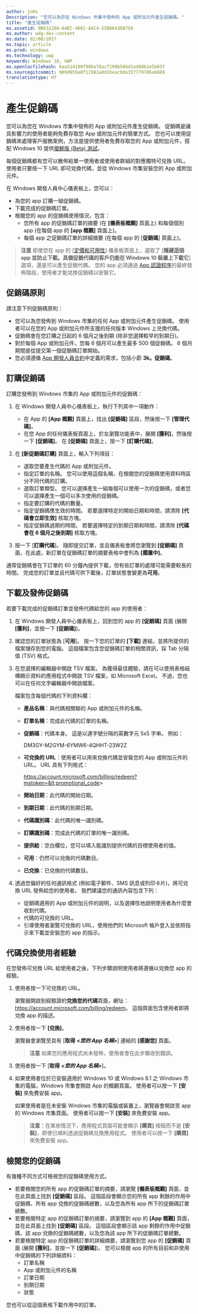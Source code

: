 ```yaml
---
author: jnHs
Description: "您可以為您在 Windows 市集中發佈的 App 或附加元件產生促銷碼。"
title: "產生促銷碼"
ms.assetid: 9B632266-64EC-4D62-A4C4-55B6643D8750
ms.author: wdg-dev-content
ms.date: 02/08/2017
ms.topic: article
ms.prod: windows
ms.technology: uwp
keywords: Windows 10, UWP
ms.openlocfilehash: 6aa514190f98be78acf199b586d1ed0db1e5b03f
ms.sourcegitcommit: 909d859a0f11981a8d1beac0da35f779786a6889
translationtype: HT
---
```

# <a name="generate-promotional-codes"></a>產生促銷碼


您可以為您在 Windows 市集中發佈的 App 或附加元件產生促銷碼。 促銷碼是讓具影響力的使用者能夠免費存取您 App 或附加元件的簡單方式。 您也可以使用促銷碼來處理客戶服務案例，方法是提供使用者免費存取您的 App 或附加元件，搭配 Windows 10 提供[搶鮮版 (Beta) 測試](beta-testing-and-targeted-distribution.md)。

每個促銷碼都有您可以散佈給單一使用者或使用者群組的對應獨特可兌換 URL。 使用者只要按一下 URL 即可兌換代碼，並從 Windows 市集安裝您的 App 或附加元件。

在 Windows 開發人員中心儀表板上，您可以：

-   為您的 app 訂購一組促銷碼。
-   下載完成的促銷碼訂單。
-   檢閱您的 app 的促銷碼使用情況，包含：
    -   您所有 app 的促銷碼訂單的摘要 (在 **\[儀表板概觀\]** 頁面上) 和每個個別 app (在每個 app 的 **\[app 概觀\]** 頁面上)。
    -   每個 app 之促銷碼訂單的詳細摘要 (在每個 app 的 [**促銷碼**] 頁面上)。

> **注意**  即使您在 app 的 [[定價和可用性](set-app-pricing-and-availability.md)] 儀表板頁面上，選取了 [**隱藏這個 app 並防止下載。具備促銷代碼的客戶仍能在 Windows 10 裝置上下載它**] 選項，還是可以產生促銷代碼。 您的 app 必須通過 [App 認證程序](the-app-certification-process.md)的最終發佈階段，使用者才能兌換促銷碼以安裝它。

## <a name="promotional-code-policies"></a>促銷碼原則


請注意下列促銷碼原則：

-   您可以為您發佈到 Windows 市集的任何 App 或附加元件產生促銷碼。 使用者可以在您的 App 或附加元件所支援的任何版本 Windows 上兑換代碼。
-   促銷碼會在您訂購之日起的 6 個月之後到期 (除非您選擇較早的到期日)。
-   對於每個 App 或附加元件，您每 6 個月可以產生最多 500 個促銷碼。 6 個月期間是從提交第一個促銷碼訂單開始。
-   您必須遵循 [App 開發人員合約](https://msdn.microsoft.com/library/windows/apps/hh694058)中定義的需求，包括小節 **3k。促銷碼**。

## <a name="order-promotional-codes"></a>訂購促銷碼


訂購您發佈到 Windows 市集的 App 或附加元件的促銷碼：

1.  在 Windows 開發人員中心儀表板上，執行下列其中一項動作：
    -   在 App 的 **\[App 概觀\]** 頁面上，找出 **\[促銷碼\]** 區段，然後按一下 **\[管理代碼\]**。
    -   在您 App 的任何儀表板頁面上，於左瀏覽功能表中，展開 **\[獲利\]**，然後按一下 **\[促銷碼\]**。 在 **\[促銷碼\]** 頁面上，按一下 **\[訂購代碼\]**。

2.  在 **\[新促銷碼訂購\]** 頁面上，輸入下列項目：
    -   選取您要產生代碼的 App 或附加元件。
    -   指定訂單的名稱。 您可以使用這個名稱，在檢閱您的促銷碼使用資料時區分不同代碼的訂購。
    -   選取訂單類型。 您可以選擇產生一組每個可以使用一次的促銷碼，或者您可以選擇產生一個可以多次使用的促銷碼。
    -   指定要訂購的代碼的數量。
    -   指定促銷碼應生效的時間。 若要選擇特定的開始日期和時間，請清除 **\[代碼會立即生效\]** 核取方塊。
    -   指定促銷碼過期的時間。 若要選擇特定的到期日期和時間，請清除 **\[代碼會在 6 個月之後到期\]** 核取方塊。

3.  按一下 [**訂購代碼**]。 隨即提交訂單，並且儀表板會將您瀏覽到 **\[促銷碼\]** 頁面，在此處，新訂單在促銷碼訂單的摘要表格中會列為 **\[擱置中\]**。

通常促銷碼會在下訂單的 60 分鐘內提供下載，但有些訂單的處理可能需要較長的時間。 完成您的訂單並且代碼可供下載後，訂單狀態會變更為**可用**。

## <a name="download-and-distribute-promotional-codes"></a>下載及發佈促銷碼


若要下載完成的促銷碼訂單並發佈代碼給您的 app 的使用者：

1.  在 Windows 開發人員中心儀表板上，回到您的 app 的 **\[促銷碼\]** 頁面 (展開 **\[獲利\]**，並按一下 **\[促銷碼\]**)。
2.  確認您的訂單狀態為 [**可用**]。 按一下您的訂單的 **\[下載\]** 連結，並將所提供的檔案儲存到您的電腦。 這個檔案包含您促銷碼訂單的相關資訊，採 Tab 分隔值 (TSV) 格式。
3.  在您選擇的編輯器中開啟 TSV 檔案。 為獲得最佳體驗，請在可以使用表格結構顯示資料的應用程式中開啟 TSV 檔案，如 Microsoft Excel。 不過，您也可以在任何文字編輯器中開啟檔案。

    檔案包含每個代碼的下列資料欄：

    -   **產品名稱**：與代碼相關聯的 App 或附加元件的名稱。
    -   **訂單名稱**：完成此代碼的訂單的名稱。
    -   **促銷碼**：代碼本身。 這是以連字號分隔的英數字元 5x5 字串。 例如：

        DM3GY-M2GYM-6YMW6-4QHHT-23W2Z

    -   **可兌換的 URL**：使用者可以用來兌換代碼並安裝您的 App 或附加元件的 URL。 URL 具有下列格式：

        https://account.microsoft.com/billing/redeem?mstoken=&lt;promotional_code&gt;

    -   **開始日期**：此代碼的開始日期。
    -   **到期日期**：此代碼的到期日期。
    -   **代碼識別碼**：此代碼的唯一識別碼。
    -   **訂購識別碼**：完成此代碼的訂單的唯一識別碼。
    -   **提供給**：空白欄位，您可以填入能識別提供代碼的目標使用者的值。
    -   **可用**：仍然可以兌換的代碼數目。
    -   **已兌換**：已兌換的代碼數目。

4.  透過您偏好的任何通訊格式 (例如電子郵件、SMS 訊息或列印卡片)，將可兌換 URL 發佈給您的使用者。 我們建議您的通訊內容包含下列：
    -   促銷碼適用的 App 或附加元件的說明，以及選擇性地說明使用者為什麼會收到代碼。
    -   代碼的可兌換的 URL。
    -   引導使用者瀏覽可兌換的 URL，使用他們的 Microsoft 帳戶登入並依照指示來下載並安裝您的 app 的指示。

## <a name="code-redemption-user-experience"></a>代碼兌換使用者經驗


在您發佈可兌換 URL 給使用者之後，下列步驟說明使用者將遵循以兌換您 app 的經驗。

1.  使用者按一下可兌換的 URL。

    瀏覽器開啟到經驗證的**兌換您的代碼**頁面，網址：<https://account.microsoft.com/billing/redeem>。 這個頁面包含使用者即將兌換 app 的描述。

2.  使用者按一下 **\[兌換\]**。

    瀏覽器會瀏覽至具有 \[**取得** ***&lt;您的 App 名稱&gt;***\] 連結的 **\[感謝您\]** 頁面。

    > **注意**  如果您的應用程式尚未發佈，使用者會在此步驟收到錯誤。

3.  使用者按一下 \[**取得** ***&lt;您的 App 名稱&gt;***\]。

4.  如果使用者位於已安裝適用於 Windows 10 或 Windows 8.1 之 Windows 市集的電腦，Windows 市集會開啟 App 的概觀頁面。 使用者可以按一下 **\[安裝\]** 來免費安裝 app。

    如果使用者是在未安裝 Windows 市集的電腦或裝置上，瀏覽器會開啟至 app 的 Windows 市集頁面。 使用者可以按一下 **\[安裝\]** 來免費安裝 app。

    > **注意**：在某些情況下，應用程式頁面可能會顯示 **\[購買\]** 按鈕而不是 **\[安裝\]**，即使已順利透過促銷碼兑換應用程式。 使用者可以按一下 **\[購買\]** 來免費安裝 app。

## <a name="review-your-promotional-codes"></a>檢閱您的促銷碼


有幾種不同方式可檢視您的促銷碼使用方式。

-   若要檢閱您的所有 app 的促銷碼訂單的摘要，請瀏覽 **\[儀表板概觀\]** 頁面，並在此頁面上找到 **\[促銷碼\]** 區段。 這個區段會顯示您的所有 app 剩餘的作用中促銷碼、所有 app 兌換的促銷碼總數，以及您為所有 app 所下的促銷碼訂單總數。
-   若要檢閱特定 app 的促銷碼訂單的摘要，請瀏覽到 app 的 **\[App 概觀\]** 頁面，並在此頁面上找到 **\[促銷碼\]** 區段。 這個區段會顯示該 app 剩餘的作用中促銷碼、該 app 兌換的促銷碼總數，以及您為該 app 所下的促銷碼訂單總數。
-   若要檢閱特定 app 的促銷碼訂單的詳細摘要，請瀏覽到您 app 的 **\[促銷碼\]** 頁面 (展開 **\[獲利\]**，並按一下 **\[促銷碼\]**)。 您可以檢閱 app 的所有目前和非使用中促銷碼的下列詳細資料：
    -   訂單名稱
    -   App 或附加元件的名稱
    -   訂單日期
    -   到期日期
    -   狀態

您也可以從這個表格下載作用中的訂單。

 

 




